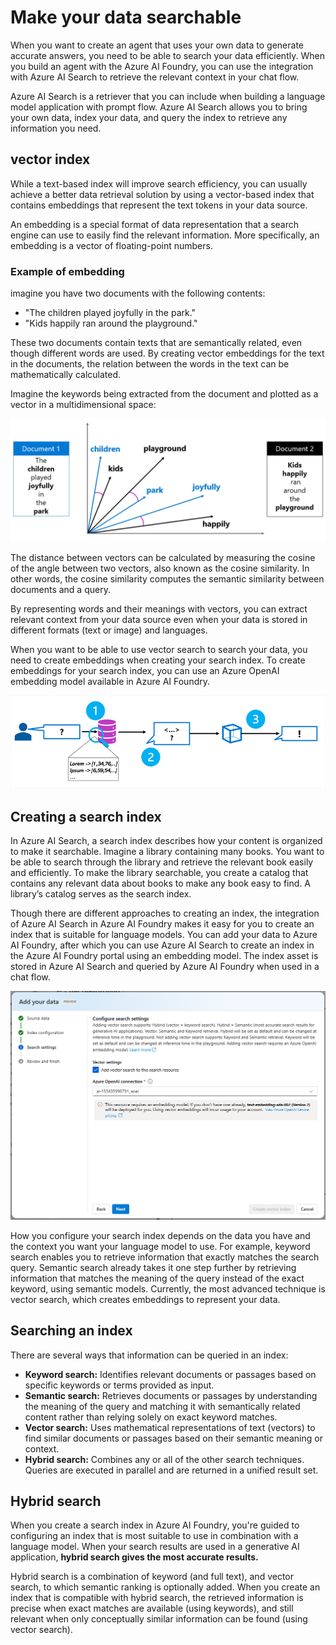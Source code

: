 # Make your data searchable

When you want to create an agent that uses your own data to generate accurate answers, you need to be able to search your data efficiently. When you build an agent with the Azure AI Foundry, you can use the integration with Azure AI Search to retrieve the relevant context in your chat flow.

Azure AI Search is a retriever that you can include when building a language model application with prompt flow. Azure AI Search allows you to bring your own data, index your data, and query the index to retrieve any information you need.

## vector index

While a text-based index will improve search efficiency, you can usually achieve a better data retrieval solution by using a vector-based index that contains embeddings that represent the text tokens in your data source.

An embedding is a special format of data representation that a search engine can use to easily find the relevant information. More specifically, an embedding is a vector of floating-point numbers.

### Example of embedding

imagine you have two documents with the following contents:

- "The children played joyfully in the park."
- "Kids happily ran around the playground."

These two documents contain texts that are semantically related, even though different words are used. By creating vector embeddings for the text in the documents, the relation between the words in the text can be mathematically calculated.

Imagine the keywords being extracted from the document and plotted as a vector in a multidimensional space:

![example-of-embedding](images/example-of-embedding.png)

The distance between vectors can be calculated by measuring the cosine of the angle between two vectors, also known as the cosine similarity. In other words, the cosine similarity computes the semantic similarity between documents and a query.

By representing words and their meanings with vectors, you can extract relevant context from your data source even when your data is stored in different formats (text or image) and languages.

When you want to be able to use vector search to search your data, you need to create embeddings when creating your search index. To create embeddings for your search index, you can use an Azure OpenAI embedding model available in Azure AI Foundry.

![embeddings-your-own-data](images/embeddings-your-own-data.png)

## Creating a search index

In Azure AI Search, a search index describes how your content is organized to make it searchable. Imagine a library containing many books. You want to be able to search through the library and retrieve the relevant book easily and efficiently. To make the library searchable, you create a catalog that contains any relevant data about books to make any book easy to find. A library’s catalog serves as the search index.

Though there are different approaches to creating an index, the integration of Azure AI Search in Azure AI Foundry makes it easy for you to create an index that is suitable for language models. You can add your data to Azure AI Foundry, after which you can use Azure AI Search to create an index in the Azure AI Foundry portal using an embedding model. The index asset is stored in Azure AI Search and queried by Azure AI Foundry when used in a chat flow.

![create-search-index](images/create-search-index.png)

How you configure your search index depends on the data you have and the context you want your language model to use. For example, keyword search enables you to retrieve information that exactly matches the search query. Semantic search already takes it one step further by retrieving information that matches the meaning of the query instead of the exact keyword, using semantic models. Currently, the most advanced technique is vector search, which creates embeddings to represent your data.

## Searching an index

There are several ways that information can be queried in an index:

- **Keyword search:** Identifies relevant documents or passages based on specific keywords or terms provided as input.
- **Semantic search:** Retrieves documents or passages by understanding the meaning of the query and matching it with semantically related content rather than relying solely on exact keyword matches.
- **Vector search:** Uses mathematical representations of text (vectors) to find similar documents or passages based on their semantic meaning or context.
- **Hybrid search:** Combines any or all of the other search techniques. Queries are executed in parallel and are returned in a unified result set.

## Hybrid search

When you create a search index in Azure AI Foundry, you're guided to configuring an index that is most suitable to use in combination with a language model. When your search results are used in a generative AI application, **hybrid search gives the most accurate results.**

Hybrid search is a combination of keyword (and full text), and vector search, to which semantic ranking is optionally added. When you create an index that is compatible with hybrid search, the retrieved information is precise when exact matches are available (using keywords), and still relevant when only conceptually similar information can be found (using vector search).
